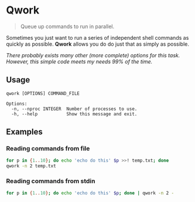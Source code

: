 # Qwork

> Queue up commands to run in parallel.

Sometimes you just want to run a series of independent shell commands as quickly
as possible. **Qwork** allows you do do just that as simply as possible.

*There probably exists many other (more complete) options for this task.
However, this simple code meets my needs 99% of the time.*

## Usage

    qwork [OPTIONS] COMMAND_FILE
    
    Options:
      -n, --nproc INTEGER  Number of processes to use.
      -h, --help           Show this message and exit.


## Examples

### Reading commands from file

``` sh
for p in {1..10}; do echo 'echo do this' $p >>! temp.txt; done
qwork -n 2 temp.txt
```

### Reading commands from stdin

``` sh
for p in {1..10}; do echo 'echo do this' $p; done | qwork -n 2 -
```
